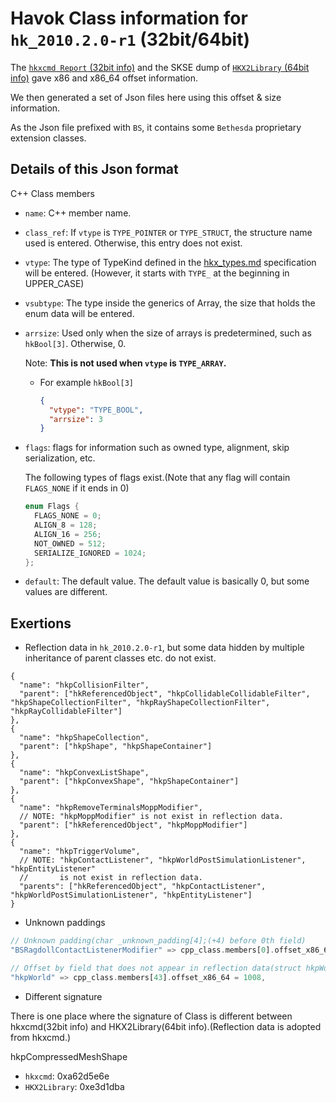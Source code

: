 # Havok Class information for `hk_2010.2.0-r1` (32bit/64bit)

The [`hkxcmd Report` (32bit info)](https://github.com/figment/hkxcmd) and the SKSE dump of [`HKX2Library` (64bit info)](https://github.com/ret2end/HKX2Library) gave x86 and x86_64 offset information.

We then generated a set of Json files here using this offset & size information.

As the Json file prefixed with `BS`, it contains some `Bethesda` proprietary extension classes.

## Details of this Json format

C++ Class members

- `name`: C++ member name.

- `class_ref`: If `vtype` is `TYPE_POINTER` or `TYPE_STRUCT`, the structure name used is entered. Otherwise, this entry does not exist.

- `vtype`: The type of TypeKind defined in the [hkx_types.md](../docs/specification/hkx_types.md) specification will be entered. (However, it starts with `TYPE_` at the beginning in UPPER_CASE)

- `vsubtype`: The type inside the generics of Array, the size that holds the enum data will be entered.

- `arrsize`: Used only when the size of arrays is predetermined, such as `hkBool[3]`. Otherwise, 0.

  Note: **This is not used when `vtype` is `TYPE_ARRAY`.**

  - For example `hkBool[3]`

    ```json
    {
      "vtype": "TYPE_BOOL",
      "arrsize": 3
    }
    ```

- `flags`: flags for information such as owned type, alignment, skip serialization, etc.

  The following types of flags exist.(Note that any flag will contain `FLAGS_NONE` if it ends in 0)

  ```c
  enum Flags {
    FLAGS_NONE = 0;
    ALIGN_8 = 128;
    ALIGN_16 = 256;
    NOT_OWNED = 512;
    SERIALIZE_IGNORED = 1024;
  };
  ```

- `default`: The default value. The default value is basically 0, but some values are different.

## Exertions

- Reflection data in `hk_2010.2.0-r1`, but some data hidden by multiple inheritance of parent classes etc. do not exist.

```jsonc
{
  "name": "hkpCollisionFilter",
  "parent": ["hkReferencedObject", "hkpCollidableCollidableFilter", "hkpShapeCollectionFilter", "hkpRayShapeCollectionFilter", "hkpRayCollidableFilter"]
},
{
  "name": "hkpShapeCollection",
  "parent": ["hkpShape", "hkpShapeContainer"]
},
{
  "name": "hkpConvexListShape",
  "parent": ["hkpConvexShape", "hkpShapeContainer"]
},
{
  "name": "hkpRemoveTerminalsMoppModifier",
  // NOTE: "hkpMoppModifier" is not exist in reflection data.
  "parent": ["hkReferencedObject", "hkpMoppModifier"]
},
{
  "name": "hkpTriggerVolume",
  // NOTE: "hkpContactListener", "hkpWorldPostSimulationListener", "hkpEntityListener"
  //       is not exist in reflection data.
  "parents": ["hkReferencedObject", "hkpContactListener", "hkpWorldPostSimulationListener", "hkpEntityListener"]
}
```

- Unknown paddings

```rust
// Unknown padding(char _unknown_padding[4];(+4) before 0th field)
"BSRagdollContactListenerModifier" => cpp_class.members[0].offset_x86_64 = 88,

// Offset by field that does not appear in reflection data(struct hkpWorldDynamicsStepInfo m_dynamicsStepInfo;(+328))
"hkpWorld" => cpp_class.members[43].offset_x86_64 = 1008,
```

- Different signature

There is one place where the signature of Class is different between hkxcmd(32bit info) and HKX2Library(64bit info).(Reflection data is adopted from hkxcmd.)

hkpCompressedMeshShape

- `hkxcmd`: 0xa62d5e6e
- `HKX2Library`: 0xe3d1dba
